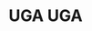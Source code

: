 ---
layout: post
title: UGA UGA
city: corralejo
country: spain
continent: europe
location_type: cafe
tags: [surf, sunny]
location_embed: <iframe src="https://www.google.com/maps/embed?pb=!1m18!1m12!1m3!1d3498.4161644941432!2d-13.87019432369835!3d28.736989179328187!2m3!1f0!2f0!3f0!3m2!1i1024!2i768!4f13.1!3m3!1m2!1s0xc4635226a53ddd9%3A0xc422f98499740410!2sUGA%20-%20UGA!5e0!3m2!1sde!2sde!4v1696321845678!5m2!1sde!2sde" width="600" height="450" style="border:0;" allowfullscreen="" loading="lazy" referrerpolicy="no-referrer-when-downgrade"></iframe>
speed_embed:
---